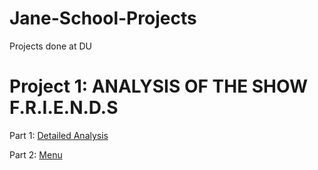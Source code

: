 # Jane-School-Projects
Projects done at DU

# Project 1: ANALYSIS OF THE SHOW F.R.I.E.N.D.S
Part 1: [Detailed Analysis](https://github.com/JaneJoseph20/Jane-School-Projects/blob/main/Midterm%20project_Jane2_part%201.ipynb)

Part 2: [Menu](https://github.com/JaneJoseph20/Jane-School-Projects/blob/main/Midterm%20project_Jane2_part%202.ipynb)
